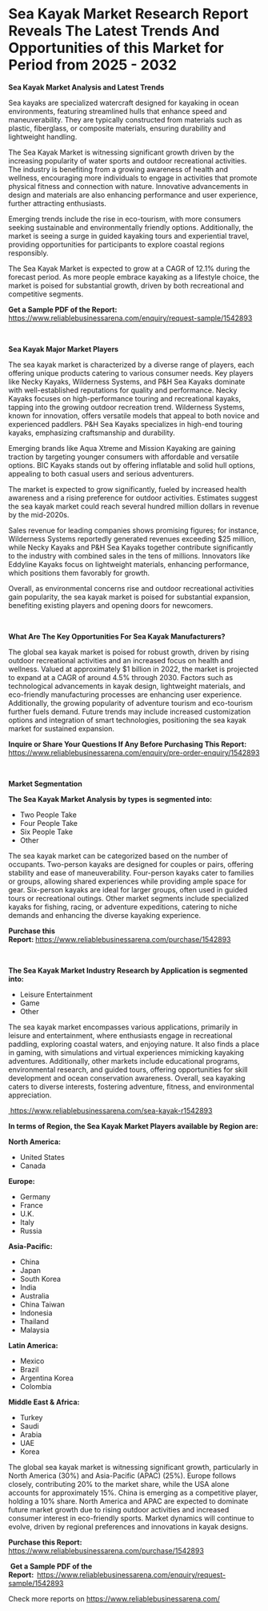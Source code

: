 <p><h1>Sea Kayak Market Research Report Reveals The Latest Trends And Opportunities of this Market for Period from 2025 - 2032</h1></p><p><strong>Sea Kayak Market Analysis and Latest Trends</strong></p>
<p><p>Sea kayaks are specialized watercraft designed for kayaking in ocean environments, featuring streamlined hulls that enhance speed and maneuverability. They are typically constructed from materials such as plastic, fiberglass, or composite materials, ensuring durability and lightweight handling. </p><p>The Sea Kayak Market is witnessing significant growth driven by the increasing popularity of water sports and outdoor recreational activities. The industry is benefiting from a growing awareness of health and wellness, encouraging more individuals to engage in activities that promote physical fitness and connection with nature. Innovative advancements in design and materials are also enhancing performance and user experience, further attracting enthusiasts.</p><p>Emerging trends include the rise in eco-tourism, with more consumers seeking sustainable and environmentally friendly options. Additionally, the market is seeing a surge in guided kayaking tours and experiential travel, providing opportunities for participants to explore coastal regions responsibly. </p><p>The Sea Kayak Market is expected to grow at a CAGR of 12.1% during the forecast period. As more people embrace kayaking as a lifestyle choice, the market is poised for substantial growth, driven by both recreational and competitive segments.</p></p>
<p><strong>Get a Sample PDF of the Report:&nbsp;</strong> <a href="https://www.reliablebusinessarena.com/enquiry/request-sample/1542893?utm_campaign=3017&utm_medium=2&utm_source=Github&utm_content=ia&utm_term=10042025&utm_id=sea-kayak">https://www.reliablebusinessarena.com/enquiry/request-sample/1542893</a></p>
<p>&nbsp;</p>
<p><strong>Sea Kayak Major Market Players</strong></p>
<p><p>The sea kayak market is characterized by a diverse range of players, each offering unique products catering to various consumer needs. Key players like Necky Kayaks, Wilderness Systems, and P&H Sea Kayaks dominate with well-established reputations for quality and performance. Necky Kayaks focuses on high-performance touring and recreational kayaks, tapping into the growing outdoor recreation trend. Wilderness Systems, known for innovation, offers versatile models that appeal to both novice and experienced paddlers. P&H Sea Kayaks specializes in high-end touring kayaks, emphasizing craftsmanship and durability.</p><p>Emerging brands like Aqua Xtreme and Mission Kayaking are gaining traction by targeting younger consumers with affordable and versatile options. BIC Kayaks stands out by offering inflatable and solid hull options, appealing to both casual users and serious adventurers.</p><p>The market is expected to grow significantly, fueled by increased health awareness and a rising preference for outdoor activities. Estimates suggest the sea kayak market could reach several hundred million dollars in revenue by the mid-2020s. </p><p>Sales revenue for leading companies shows promising figures; for instance, Wilderness Systems reportedly generated revenues exceeding $25 million, while Necky Kayaks and P&H Sea Kayaks together contribute significantly to the industry with combined sales in the tens of millions. Innovators like Eddyline Kayaks focus on lightweight materials, enhancing performance, which positions them favorably for growth. </p><p>Overall, as environmental concerns rise and outdoor recreational activities gain popularity, the sea kayak market is poised for substantial expansion, benefiting existing players and opening doors for newcomers.</p></p>
<p>&nbsp;</p>
<p><strong>What Are The Key Opportunities For Sea Kayak Manufacturers?</strong></p>
<p><p>The global sea kayak market is poised for robust growth, driven by rising outdoor recreational activities and an increased focus on health and wellness. Valued at approximately $1 billion in 2022, the market is projected to expand at a CAGR of around 4.5% through 2030. Factors such as technological advancements in kayak design, lightweight materials, and eco-friendly manufacturing processes are enhancing user experience. Additionally, the growing popularity of adventure tourism and eco-tourism further fuels demand. Future trends may include increased customization options and integration of smart technologies, positioning the sea kayak market for sustained expansion.</p></p>
<p><strong>Inquire or Share Your Questions If Any Before Purchasing This Report:</strong> <a href="https://www.reliablebusinessarena.com/enquiry/pre-order-enquiry/1542893?utm_campaign=3017&utm_medium=2&utm_source=Github&utm_content=ia&utm_term=10042025&utm_id=sea-kayak">https://www.reliablebusinessarena.com/enquiry/pre-order-enquiry/1542893</a></p>
<p>&nbsp;</p>
<p><strong>Market Segmentation</strong></p>
<p><strong>The Sea Kayak Market Analysis by types is segmented into:</strong></p>
<p><ul><li>Two People Take</li><li>Four People Take</li><li>Six People Take</li><li>Other</li></ul></p>
<p><p>The sea kayak market can be categorized based on the number of occupants. Two-person kayaks are designed for couples or pairs, offering stability and ease of maneuverability. Four-person kayaks cater to families or groups, allowing shared experiences while providing ample space for gear. Six-person kayaks are ideal for larger groups, often used in guided tours or recreational outings. Other market segments include specialized kayaks for fishing, racing, or adventure expeditions, catering to niche demands and enhancing the diverse kayaking experience.</p></p>
<p><strong>Purchase this Report:&nbsp;</strong><a href="https://www.reliablebusinessarena.com/purchase/1542893?utm_campaign=3017&utm_medium=2&utm_source=Github&utm_content=ia&utm_term=10042025&utm_id=sea-kayak">https://www.reliablebusinessarena.com/purchase/1542893</a></p>
<p>&nbsp;</p>
<p><strong>The Sea Kayak Market Industry Research by Application is segmented into:</strong></p>
<p><ul><li>Leisure Entertainment</li><li>Game</li><li>Other</li></ul></p>
<p><p>The sea kayak market encompasses various applications, primarily in leisure and entertainment, where enthusiasts engage in recreational paddling, exploring coastal waters, and enjoying nature. It also finds a place in gaming, with simulations and virtual experiences mimicking kayaking adventures. Additionally, other markets include educational programs, environmental research, and guided tours, offering opportunities for skill development and ocean conservation awareness. Overall, sea kayaking caters to diverse interests, fostering adventure, fitness, and environmental appreciation.</p></p>
<p><a href="https://www.reliablebusinessarena.com/sea-kayak-r1542893?utm_campaign=3017&utm_medium=2&utm_source=Github&utm_content=ia&utm_term=10042025&utm_id=sea-kayak">&nbsp;https://www.reliablebusinessarena.com/sea-kayak-r1542893</a></p>
<p><strong>In terms of Region, the Sea Kayak Market Players available by Region are:</strong></p>
<p>
    <p> <strong> North America: </strong>
        <ul>
            <li>United States</li>
            <li>Canada</li>
        </ul>
        </p> 
    <p> <strong> Europe: </strong>
        <ul>
            <li>Germany</li>
            <li>France</li>
            <li>U.K.</li>
            <li>Italy</li>
            <li>Russia</li>
        </ul>
        </p> 
    <p> <strong> Asia-Pacific: </strong>
        <ul>
            <li>China</li>
            <li>Japan</li>
            <li>South Korea</li>
            <li>India</li>
            <li>Australia</li>
            <li>China Taiwan</li>
            <li>Indonesia</li>
            <li>Thailand</li>
            <li>Malaysia</li>
        </ul>
        </p> 
    <p> <strong> Latin America: </strong>
        <ul>
            <li>Mexico</li>
            <li>Brazil</li>
            <li>Argentina Korea</li>
            <li>Colombia</li>
        </ul>
        </p> 
    <p> <strong> Middle East & Africa: </strong>
        <ul>
            <li>Turkey</li>
            <li>Saudi</li>
            <li>Arabia</li>
            <li>UAE</li>
            <li>Korea</li>
        </ul>
    </p>
    </p>
<p><p>The global sea kayak market is witnessing significant growth, particularly in North America (30%) and Asia-Pacific (APAC) (25%). Europe follows closely, contributing 20% to the market share, while the USA alone accounts for approximately 15%. China is emerging as a competitive player, holding a 10% share. North America and APAC are expected to dominate future market growth due to rising outdoor activities and increased consumer interest in eco-friendly sports. Market dynamics will continue to evolve, driven by regional preferences and innovations in kayak designs.</p></p>
<p><strong>Purchase this Report: </strong><a href="https://www.reliablebusinessarena.com/purchase/1542893?utm_campaign=3017&utm_medium=2&utm_source=Github&utm_content=ia&utm_term=10042025&utm_id=sea-kayak">https://www.reliablebusinessarena.com/purchase/1542893</a></p>
<p>&nbsp;<strong>Get a Sample PDF of the Report:&nbsp;&nbsp;</strong><a href="https://www.reliablebusinessarena.com/enquiry/request-sample/1542893?utm_campaign=3017&utm_medium=2&utm_source=Github&utm_content=ia&utm_term=10042025&utm_id=sea-kayak">https://www.reliablebusinessarena.com/enquiry/request-sample/1542893</a></p>
<p><strong></strong></p>
<p>Check more reports on <a href="https://www.reliablebusinessarena.com/?utm_campaign=3017&utm_medium=2&utm_source=Github&utm_content=ia&utm_term=10042025&utm_id=sea-kayak">https://www.reliablebusinessarena.com/</a></p>